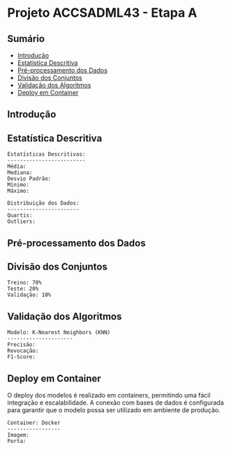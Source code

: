 # Projeto ACCSADML43 - Etapa A


## Sumário

- [Introdução](#introdução)
- [Estatística Descritiva](#estatística-descritiva)
- [Pré-processamento dos Dados](#pré-processamento-dos-dados)
- [Divisão dos Conjuntos](#divisão-dos-conjuntos)
- [Validação dos Algoritmos](#validação-dos-algoritmos)
- [Deploy em Container](#deploy-em-container)

## Introdução


## Estatística Descritiva


```plaintext
Estatísticas Descritivas:
-------------------------
Média: 
Mediana:
Desvio Padrão: 
Mínimo: 
Máximo:

Distribuição dos Dados:
-----------------------
Quartis: 
Outliers: 
```

## Pré-processamento dos Dados


## Divisão dos Conjuntos

```plaintext
Treino: 70%
Teste: 20%
Validação: 10%
```

## Validação dos Algoritmos


```plaintext
Modelo: K-Nearest Neighbors (KNN)
---------------------
Precisão: 
Revocação: 
F1-Score: 
```

## Deploy em Container
O deploy dos modelos é realizado em containers, permitindo uma fácil integração e escalabilidade. A conexão com bases de dados é configurada para garantir que o modelo possa ser utilizado em ambiente de produção.

```plaintext
Container: Docker
-----------------
Imagem: 
Porta: 
```
